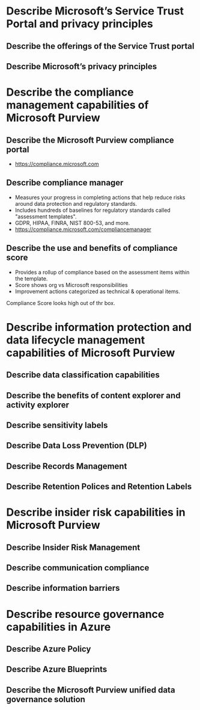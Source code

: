 # Describe Microsoft’s Service Trust Portal and privacy principles
## Describe the offerings of the Service Trust portal

## Describe Microsoft’s privacy principles

# Describe the compliance management capabilities of Microsoft Purview
## Describe the Microsoft Purview compliance portal

- https://compliance.microsoft.com


## Describe compliance manager

- Measures your progress in completing actions that help reduce risks around data protection and regulatory standards. 
- Includes hundreds of baselines for regulatory standards called "assessment templates". 
- GDPR, HIPAA, FINRA, NIST 800-53, and more. 
- https://compliance.microsoft.com/compliancemanager

## Describe the use and benefits of compliance score

- Provides a rollup of compliance based on the assessment items within the template. 
- Score shows org vs Microsoft responsibilities   
- Improvement actions categorized as technical & operational items. 

Compliance Score looks high out of thr box. 

# Describe information protection and data lifecycle management capabilities of Microsoft Purview
## Describe data classification capabilities

## Describe the benefits of content explorer and activity explorer

## Describe sensitivity labels

## Describe Data Loss Prevention (DLP)

## Describe Records Management

## Describe Retention Polices and Retention Labels

# Describe insider risk capabilities in Microsoft Purview
## Describe Insider Risk Management

## Describe communication compliance

## Describe information barriers

# Describe resource governance capabilities in Azure
## Describe Azure Policy

## Describe Azure Blueprints

## Describe the Microsoft Purview unified data governance solution
